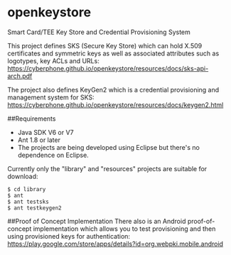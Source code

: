 # openkeystore
Smart Card/TEE Key Store and Credential Provisioning System

This project defines SKS (Secure Key Store) which can hold X.509 certificates
and symmetric keys as well as associated attributes such as logotypes, key ACLs and URLs:<br>
https://cyberphone.github.io/openkeystore/resources/docs/sks-api-arch.pdf

The project also defines KeyGen2 which is a credential provisioning and management system
for SKS:<br>
https://cyberphone.github.io/openkeystore/resources/docs/keygen2.html

##Requirements
* Java SDK V6 or V7
* Ant 1.8 or later
* The projects are being developed using Eclipse but there's no dependence on Eclipse.

Currently only the "library" and "resources" projects are suitable for download:
```
$ cd library
$ ant
$ ant testsks
$ ant testkeygen2
```
##Proof of Concept Implementation
There also is an Android proof-of-concept implementation which allows you to test provisioning
and then using provisioned keys for authentication:<br>
https://play.google.com/store/apps/details?id=org.webpki.mobile.android
